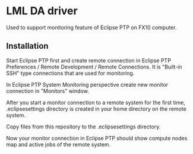 # LML DA driver

Used to support monitoring feature of Eclipse PTP
on FX10 computer.

## Installation

Start Eclipse PTP first and create remote connection
in Eclipse PTP Preferences / Remote Development / Remote Connections.
It is "Built-in SSH" type connections that are used
for monitoring.

In Eclipse PTP System Monitoring perspective create
new monitor connection in "Monitors" window.

After you start a monitor connection to a remote system
for the first time, .eclipsesettings directory is created
in your home directory on the remote system.

Copy files from this repository to the .eclipsesettings directory.

Now your monitor connection in Eclipse PTP should show
compute nodes map and active jobs of the remote system.
